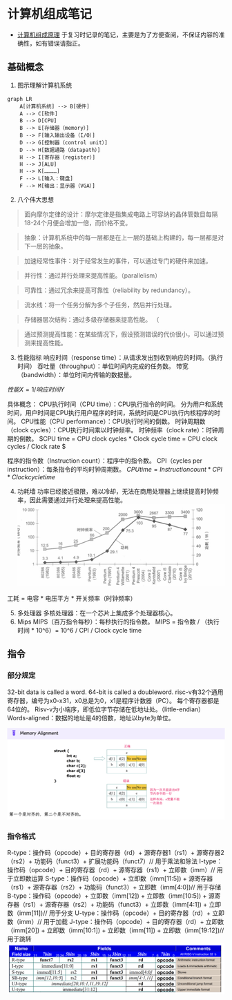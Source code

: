 # 计算机组成笔记
- [计算机组成原理](docs/ZJU_CS/计算机组成原理.md)
于复习时记录的笔记，主要是为了方便查阅，不保证内容的准确性，如有错误请指正。

## 基础概念

1. 图示理解计算机系统
```mermaid
graph LR
    A[计算机系统] --> B[硬件]
    A --> C[软件]
    B --> D[CPU]
    B --> E[存储器（memory）]
    B --> F[输入输出设备（I/O）]
    D --> G[控制器（control unit）]
    D --> H[数据通路（datapath）]
    H --> I[寄存器（register）]
    H --> J[ALU]
    H --> K[…………]
    F --> L[输入：键盘]
    F --> M[输出：显示器（VGA）]

```

2. 八个伟大思想
> 面向摩尔定律的设计：摩尔定律是指集成电路上可容纳的晶体管数目每隔18-24个月便会增加一倍，而价格不变。

> 抽象：计算机系统中的每一层都是在上一层的基础上构建的，每一层都是对下一层的抽象。

> 加速经常性事件：对于经常发生的事件，可以通过专门的硬件来加速。

> 并行性：通过并行处理来提高性能。（parallelism）

> 可靠性：通过冗余来提高可靠性（reliability by redundancy）。

> 流水线：将一个任务分解为多个子任务，然后并行处理。

> 存储器层次结构：通过多级存储器来提高性能。
（

> 通过预测提高性能：在某些情况下，假设预测错误的代价很小，可以通过预测来提高性能。

3. 性能指标
响应时间（response time）：从请求发出到收到响应的时间。（执行时间）
吞吐量（throughput）：单位时间内完成的任务数。
带宽（bandwidth）：单位时间内传输的数据量。

$性能X = 1 / 响应时间Y$

具体概念：
CPU执行时间（CPU time）：CPU执行指令的时间。
分为用户和系统时间，用户时间是CPU执行用户程序的时间，系统时间是CPU执行内核程序的时间。
CPU性能（CPU performance）：CPU执行时间的倒数。
时钟周期数（clock cycles）：CPU执行时间乘以时钟频率。
时钟频率（clock rate）：时钟周期的倒数。
$CPU time = CPU clock cycles * Clock cycle time = CPU clock cycles / Clock rate
$

程序的指令数（Instruction count）：程序中的指令数。
CPI（cycles per instruction）：每条指令的平均时钟周期数。
$CPU time = Instruction count * CPI * Clock cycle time$

4. 功耗墙
功率已经接近极限，难以冷却，无法在商用处理器上继续提高时钟频率，因此需要通过并行处理来提高性能。
![alt text](image.png)

工耗 = 电容 * 电压平方 * 开关频率（时钟频率）

5. 多处理器
多核处理器：在一个芯片上集成多个处理器核心。
6. Mips
MIPS（百万指令每秒）：每秒执行的指令数。
MIPS = 指令数 / （执行时间 * 10^6）= 10^6 / CPI / Clock cycle time

## 指令
### 部分规定
32-bit data is called a word. 64-bit is called a doubleword.
risc-v有32个通用寄存器，编号为x0-x31，x0总是为0，x1是程序计数器（PC）。
每个寄存器都是64位的。
Risv-v为小端序，即低位字节存储在低地址处。（little-endian）
Words-aligned：数据的地址是4的倍数，地址以byte为单位。

![alt text](image-1.png)
### 指令格式
R-type：操作码（opcode）+ 目的寄存器（rd）+ 源寄存器1（rs1）+ 源寄存器2（rs2）+ 功能码（funct3）+ 扩展功能码（funct7）// 用于乘法和除法
I-type：操作码（opcode）+ 目的寄存器（rd）+ 源寄存器（rs1）+ 立即数（imm）// 用于立即数运算
S-type：操作码（opcode）+ 立即数（imm[11:5]) + 源寄存器（rs1）+ 源寄存器（rs2）+ 功能码（funct3）+ 立即数（imm[4:0])// 用于存储
B-type：操作码（opcode）+ 立即数（imm[12]) + 立即数（imm[10:5]) + 源寄存器（rs1）+ 源寄存器（rs2）+ 功能码（funct3）+ 立即数（imm[4:1]) + 立即数（imm[11])// 用于分支
U-type：操作码（opcode）+ 目的寄存器（rd）+ 立即数（imm）// 用于加载
J-type：操作码（opcode）+ 目的寄存器（rd）+ 立即数（imm[20]) + 立即数（imm[10:1]) + 立即数（imm[11]) + 立即数（imm[19:12])// 用于跳转
![alt text](image-2.png)





